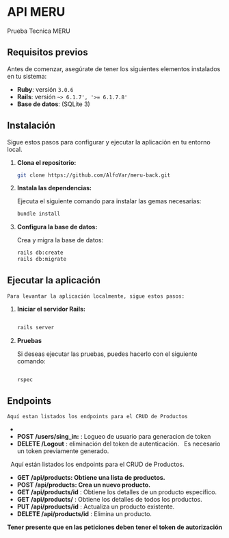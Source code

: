 # API MERU

Prueba Tecnica MERU

## Requisitos previos

Antes de comenzar, asegúrate de tener los siguientes elementos instalados en tu sistema:

- **Ruby**: versión `3.0.6`
- **Rails**: versión `~> 6.1.7', '>= 6.1.7.8'`
- **Base de datos**: (SQLite 3)

## Instalación

Sigue estos pasos para configurar y ejecutar la aplicación en tu entorno local.

1. **Clona el repositorio:**

   ```bash
   git clone https://github.com/AlfoVar/meru-back.git

   ```

2. **Instala las dependencias:**

   Ejecuta el siguiente comando para instalar las gemas necesarias:

   ```bash
   bundle install

   ```

3. **Configura la base de datos:**

   Crea y migra la base de datos:

   ```bash
   rails db:create
   rails db:migrate
   ```

## Ejecutar la aplicación

    Para levantar la aplicación localmente, sigue estos pasos:

1. **Iniciar el servidor Rails:**

   ```bash

   rails server

   ```

2. **Pruebas**

   Si deseas ejecutar las pruebas, puedes hacerlo con el siguiente comando:

   ```bash

   rspec
   ```

## Endpoints

    Aquí estan listados los endpoints para el CRUD de Productos

- 
- **POST /users/sing_in:**
    : Logueo de usuario para generacion de token
- **DELETE /Logout**
: eliminación del token de autenticación.
  Es necesario un token previamente generado.


  Aquí están listados los endpoints para el CRUD de Productos.

- **GET /api/products: Obtiene una lista de productos.**
- **POST /api/products: Crea un nuevo producto.**
- **GET /api/products/id**
  : Obtiene los detalles de un producto específico.
- **GET /api/products/**
  : Obtiene los detalles de todos los productos.
- **PUT /api/products/id**
  : Actualiza un producto existente.
- **DELETE /api/products/id**
  : Elimina un producto.

**Tener presente que en las peticiones deben tener el token de autorización**

